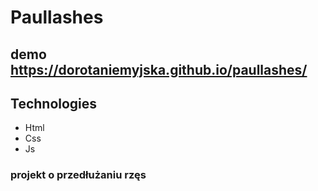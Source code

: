 # Paullashes 

## demo https://dorotaniemyjska.github.io/paullashes/

## Technologies
* Html
* Css
* Js


### projekt o przedłużaniu rzęs
